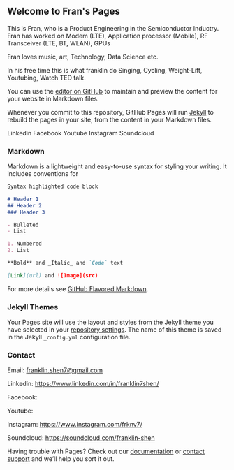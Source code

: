 ## Welcome to Fran's Pages

This is Fran, who is a Product Engineering in the Semiconductor Inductry. 
Fran has worked on Modem (LTE), Application processor (Mobile), RF Transceiver (LTE, BT, WLAN), GPUs

Fran loves music, art, Technology, Data Science etc. 


In his free time this is what franklin do
Singing,
Cycling,
Weight-Lift,
Youtubing,
Watch TED talk.

You can use the [editor on GitHub](https://github.com/fran2fran/about/edit/master/index.md) to maintain and preview the content for your website in Markdown files.

Whenever you commit to this repository, GitHub Pages will run [Jekyll](https://jekyllrb.com/) to rebuild the pages in your site, from the content in your Markdown files.

Linkedin
Facebook
Youtube
Instagram
Soundcloud

### Markdown

Markdown is a lightweight and easy-to-use syntax for styling your writing. It includes conventions for

```markdown
Syntax highlighted code block

# Header 1
## Header 2
### Header 3

- Bulleted
- List

1. Numbered
2. List

**Bold** and _Italic_ and `Code` text

[Link](url) and ![Image](src)
```

For more details see [GitHub Flavored Markdown](https://guides.github.com/features/mastering-markdown/).

### Jekyll Themes

Your Pages site will use the layout and styles from the Jekyll theme you have selected in your [repository settings](https://github.com/fran2fran/about/settings). The name of this theme is saved in the Jekyll `_config.yml` configuration file.

### Contact
Email: franklin.shen7@gmail.com

Linkedin: https://www.linkedin.com/in/franklin7shen/

Facebook: 

Youtube: 

Instagram: https://www.instagram.com/frknv7/

Soundcloud: https://soundcloud.com/franklin-shen

Having trouble with Pages? Check out our [documentation](https://help.github.com/categories/github-pages-basics/) or [contact support](https://github.com/contact) and we’ll help you sort it out.
